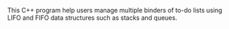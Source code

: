 This C++ program help users manage multiple binders of to-do lists using LIFO and FIFO data structures such as stacks and queues.
